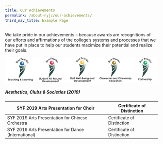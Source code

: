 ```yaml
---
title: Our Achievements
permalink: /about-nyjc/our-achievements/
third_nav_title: Example Page
---
```

We take pride in our achievements – because awards are recognitions of our efforts and affirmations of the college’s systems and processes that we have put in place to help our students maximize their potential and realize their goals.

![Alt text for image on Isomer site](/images/pic.webp)

##### Aesthetics, Clubs & Societies (2019)





| SYF 2019 Arts Presentation for Choir | Certificate of Distinction 
| -------- | -------- |
| SYF 2019 Arts Presentation for Chinese Orchestra     | Certificate of Distinction     | 
| SYF 2019 Arts Presentation for Dance (International)     | Certificate of Distinction     |